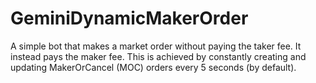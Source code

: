 # GeminiDynamicMakerOrder

A simple bot that makes a market order without paying the taker fee. It instead pays the maker fee. 
This is achieved by constantly creating and updating MakerOrCancel (MOC) orders every 5 seconds (by default). 
